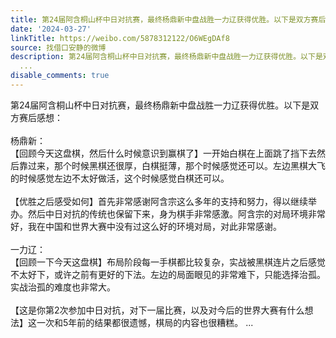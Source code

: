 ```yaml
---
title: 第24届阿含桐山杯中日对抗赛，最终杨鼎新中盘战胜一力辽获得优胜。以下是双方赛后感想：杨鼎新：【回顾今天这盘棋，然后什么时候意识到赢棋了】一开始白棋在上面...
date: '2024-03-27'
linkTitle: https://weibo.com/5878312122/O6WEgDAf8
source: 找借口安静的微博
description: 第24届阿含桐山杯中日对抗赛，最终杨鼎新中盘战胜一力辽获得优胜。以下是双方赛后感想：<br><br>杨鼎新：<br>【回顾今天这盘棋，然后什么时候意识到赢棋了】一开始白棋在上面跳了挡下去然后靠过来，那个时候黑棋还很厚，白棋挺薄，那个时候感觉还可以。左边黑棋大飞的时候感觉左边不太好做活，这个时候感觉白棋还可以。<br><br>【优胜之后感受如何】首先非常感谢阿含宗这么多年的支持和努力，得以继续举办。然后中日对抗的传统也保留下来，身为棋手非常感激。阿含宗的对局环境非常好，我在中国和世界大赛中没有过这么好的环境对局，对此非常感谢。<br><br>一力辽：<br>【回顾一下今天这盘棋】布局阶段每一手棋都比较复杂，实战被黑棋连片之后感觉不太好下，或许之前有更好的下法。左边的局面眼见的非常难下，只能选择治孤。实战治孤的难度也非常大。<br><br>【这是你第2次参加中日对抗，对下一届比赛，以及对今后的世界大赛有什么想法】这一次和5年前的结果都很遗憾，棋局的内容也很糟糕。
  ...
disable_comments: true
---
```

第24届阿含桐山杯中日对抗赛，最终杨鼎新中盘战胜一力辽获得优胜。以下是双方赛后感想：<br><br>杨鼎新：<br>【回顾今天这盘棋，然后什么时候意识到赢棋了】一开始白棋在上面跳了挡下去然后靠过来，那个时候黑棋还很厚，白棋挺薄，那个时候感觉还可以。左边黑棋大飞的时候感觉左边不太好做活，这个时候感觉白棋还可以。<br><br>【优胜之后感受如何】首先非常感谢阿含宗这么多年的支持和努力，得以继续举办。然后中日对抗的传统也保留下来，身为棋手非常感激。阿含宗的对局环境非常好，我在中国和世界大赛中没有过这么好的环境对局，对此非常感谢。<br><br>一力辽：<br>【回顾一下今天这盘棋】布局阶段每一手棋都比较复杂，实战被黑棋连片之后感觉不太好下，或许之前有更好的下法。左边的局面眼见的非常难下，只能选择治孤。实战治孤的难度也非常大。<br><br>【这是你第2次参加中日对抗，对下一届比赛，以及对今后的世界大赛有什么想法】这一次和5年前的结果都很遗憾，棋局的内容也很糟糕。 ...